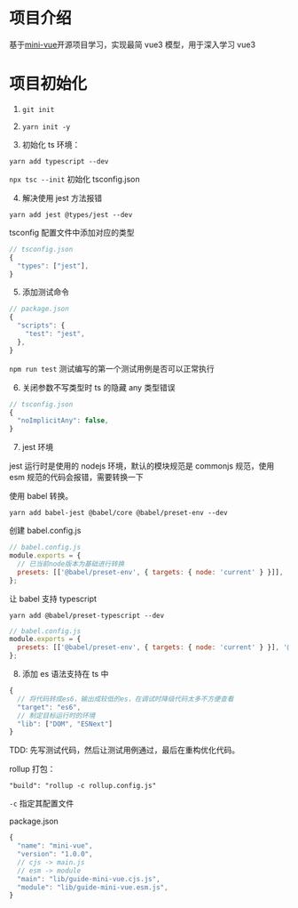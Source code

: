 # 项目介绍

基于[mini-vue](https://github.com/cuixiaorui/mini-vue)开源项目学习，实现最简 vue3 模型，用于深入学习 vue3

# 项目初始化

1. `git init`

2. `yarn init -y`

3. 初始化 ts 环境：

`yarn add typescript --dev`

`npx tsc --init` 初始化 tsconfig.json

4. 解决使用 jest 方法报错

`yarn add jest @types/jest --dev`

tsconfig 配置文件中添加对应的类型

```javascript
// tsconfig.json
{
  "types": ["jest"],
}
```

5. 添加测试命令

```javascript
// package.json
{
  "scripts": {
    "test": "jest",
  },
}
```

`npm run test` 测试编写的第一个测试用例是否可以正常执行

6. 关闭参数不写类型时 ts 的隐藏 any 类型错误

```javascript
// tsconfig.json
{
  "noImplicitAny": false,
}
```

7. jest 环境

jest 运行时是使用的 nodejs 环境，默认的模块规范是 commonjs 规范，使用 esm 规范的代码会报错，需要转换一下

使用 babel 转换。

`yarn add babel-jest @babel/core @babel/preset-env --dev`

创建 babel.config.js

```javascript
// babel.config.js
module.exports = {
  // 已当前node版本为基础进行转换
  presets: [['@babel/preset-env', { targets: { node: 'current' } }]],
};
```

让 babel 支持 typescript

`yarn add @babel/preset-typescript --dev`

```javascript
// babel.config.js
module.exports = {
  presets: [['@babel/preset-env', { targets: { node: 'current' } }], '@babel/preset-typescript'],
};
```

8. 添加 es 语法支持在 ts 中

```javascript
{
  // 将代码转成es6，输出成较低的es，在调试时降级代码太多不方便查看
  "target": "es6",
  // 制定目标运行时的环境
  "lib": ["DOM", "ESNext"]
}
```

TDD: 先写测试代码，然后让测试用例通过，最后在重构优化代码。

rollup 打包：

`"build": "rollup -c rollup.config.js"`

`-c` 指定其配置文件

package.json

```javascript
{
  "name": "mini-vue",
  "version": "1.0.0",
  // cjs -> main.js
  // esm -> module
  "main": "lib/guide-mini-vue.cjs.js",
  "module": "lib/guide-mini-vue.esm.js",
}
```